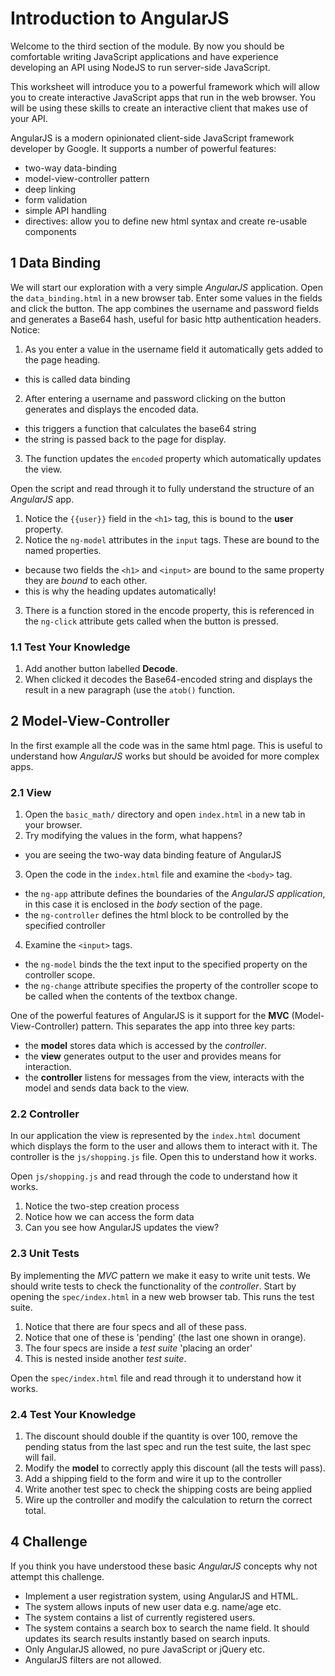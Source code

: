 # Introduction to AngularJS

Welcome to the third section of the module. By now you should be comfortable writing JavaScript applications and have experience developing an API using NodeJS to run server-side JavaScript.

This worksheet will introduce you to a powerful framework which will allow you to create interactive JavaScript apps that run in the web browser. You will be using these skills to create an interactive client that makes use of your API.

AngularJS is a modern opinionated client-side JavaScript framework developer by Google. It supports a number of powerful features:

- two-way data-binding
- model-view-controller pattern
- deep linking
- form validation
- simple API handling
- directives: allow you to define new html syntax and create re-usable components

## 1 Data Binding

We will start our exploration with a very simple _AngularJS_ application. Open the `data_binding.html` in a new browser tab. Enter some values in the fields and click the button. The app combines the username and password fields and generates a Base64 hash, useful for basic http authentication headers. Notice:

1. As you enter a value in the username field it automatically gets added to the page heading.
  - this is called data binding
2. After entering a username and password clicking on the button generates and displays the encoded data.
  - this triggers a function that calculates the base64 string
  - the string is passed back to the page for display.
3. The function updates the `encoded` property which automatically updates the view.

Open the script and read through it to fully understand the structure of an _AngularJS_ app.

1. Notice the `{{user}}` field in the `<h1>` tag, this is bound to the **user** property.
2. Notice the `ng-model` attributes in the `input` tags. These are bound to the named properties.
  - because two fields the `<h1>` and `<input>` are bound to the same property they are _bound_ to each other.
  - this is why the heading updates automatically!
3. There is a function stored in the encode property, this is referenced in the `ng-click` attribute gets called when the button is pressed.

### 1.1 Test Your Knowledge

1. Add another button labelled **Decode**.
2. When clicked it decodes the Base64-encoded string and displays the result in a new paragraph (use the `atob()` function.

## 2 Model-View-Controller

In the first example all the code was in the same html page. This is useful to understand how _AngularJS_ works but should be avoided for more complex apps.

### 2.1 View

1. Open the `basic_math/` directory and open `index.html` in a new tab in your browser.
2. Try modifying the values in the form, what happens?
  - you are seeing the two-way data binding feature of AngularJS
3. Open the code in the `index.html` file and examine the `<body>` tag.
  - the `ng-app` attribute defines the boundaries of the _AngularJS application_, in this case it is enclosed in the _body_ section of the page.
  - the `ng-controller` defines the html block to be controlled by the specified controller
4. Examine the `<input>` tags.
  - the `ng-model` binds the the text input to the specified property on the controller scope.
  - the `ng-change` attribute specifies the property of the controller scope to be called when the contents of the textbox change.
  
One of the powerful features of AngularJS is it support for the **MVC** (Model-View-Controller) pattern. This separates the app into three key parts:
- the **model** stores data which is accessed by the _controller_.
- the **view** generates output to the user and provides means for interaction.
- the **controller** listens for messages from the view, interacts with the model and sends data back to the view.

### 2.2 Controller

In our application the view is represented by the `index.html` document which displays the form to the user and allows them to interact with it. The controller is the `js/shopping.js` file. Open this to understand how it works.

Open `js/shopping.js` and read through the code to understand how it works.

1. Notice the two-step creation process
2. Notice how we can access the form data
3. Can you see how AngularJS updates the view?

### 2.3 Unit Tests

By implementing the _MVC_ pattern we make it easy to write unit tests. We should write tests to check the functionality of the _controller_. Start by opening the `spec/index.html` in a new web browser tab. This runs the test suite.

1. Notice that there are four specs and all of these pass.
2. Notice that one of these is 'pending' (the last one shown in orange).
3. The four specs are inside a _test suite_ 'placing an order'
4. This is nested inside another _test suite_.

Open the `spec/index.html` file and read through it to understand how it works.

### 2.4 Test Your Knowledge

1. The discount should double if the quantity is over 100, remove the pending status from the last spec and run the test suite, the last spec will fail.
2. Modify the **model** to correctly apply this discount (all the tests will pass).
3. Add a shipping field to the form and wire it up to the controller
4. Write another test spec to check the shipping costs are being applied
5. Wire up the controller and modify the calculation to return the correct total.



## 4 Challenge

If you think you have understood these basic _AngularJS_ concepts why not attempt this challenge.

- Implement a user registration system, using AngularJS and HTML.
- The system allows inputs of new user data e.g. name/age etc.
- The system contains a list of currently registered users.
- The system contains a search box to search the name field. It should updates its search results instantly based on search inputs.
- Only AngularJS allowed, no pure JavaScript or jQuery etc.
- AngularJS filters are not allowed.
